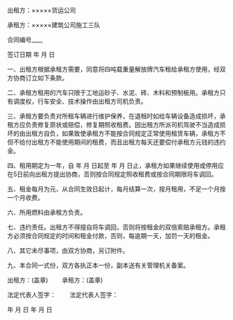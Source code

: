 
 


出租方：×××××货运公司


承租方：×××××建筑公司施工三队


合同编号____


签订日期 年 月 日


一、出租方根据承租方需要，同意将四吨载重量解放牌汽车租给承租方使用，经双方协商订立如下条款。


二、承租方租用的汽车只限于工地运砂子、水泥、砖、木料和预制板用。承租方只有调度权，行车安全、技术操作由出租方司机负责。


三、承租方要负责对所租车辆进行维护保养，在退租时如给车辆设备造成损坏，承租方应负责修复原状或赔偿，修复期照收租费。因出租方所派司机驾驶不当造成损坏的由出租方自负，如果致使承租方不能按合同规定正常使用租赁车辆，承租方不但不给付出租方不能使用期间的租费，而且出租方每天还要偿付承租方元钱的违约金。


四、租用期定为一年，自   年   月   日起至   年   月   日止，承租方如果继续使用或停用应在5日前向出租方提出协商，否则按合同规定照收租费或按合同期限将车调回。


五、租金每月为元，从合同生效日起计，每月结算一次，按月租用，不足一个月按一个月收费。


六、所用燃料由承租方负责。


七、违约责任。出租方不得擅自将车调回，否则将按租金的双倍索赔承租方。承租方必须按合同规定的时间和租金付款，否则，每逾期一天，加罚一天的租金。


八、其它未尽事项，由双方协商，另订附件。


九、本合同一式份，双方各执正本一份，副本送有关管理机关备案。


出租方：(盖章)　　      承租方：(盖章)


法定代表人签字：　　 法定代表人签字：


   年    月     日                年    月     日
 


 

 
 
 
 
 
  


  
 

  


  


  
 
 
 
 

